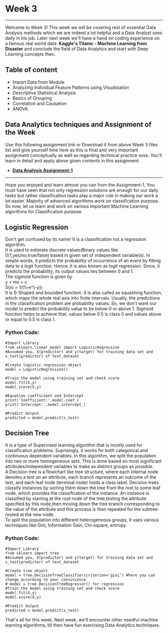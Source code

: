 # Week 3
***
Welcome to Week 3! This week we will be covering rest of essential Data Analysis methods which we are indeed a lot helpful and a Data Analyst uses daily in his job. Later next week we'll have a hand on coding experience on a famous real world data: **Kaggle's Titanic - Machine Learning from Disaster** and conclude the field of Data Analytics and start with Deep Learning concepts then.

## Table of content

- Import Data from Module
- Analyzing Individual Feature Patterns using Visualization
- Descriptive Statistical Analysis
- Basics of Grouping
- Correlation and Causation
- ANOVA

## Data Analytics techniques and Assignment of the Week
Use this following assignment link or Download it from above Week 3 files list and give yourself time here as this is final and very important assignment conceptually as well as regarding technical practice wise. You'll learn in detail and apply above given contents in this assignment.
- **[Data Analysis Assignment-1](https://colab.research.google.com/drive/1AdGbO_A40pGOxxBs5kCfvrOyuAQyX5o4?usp=sharing)**
---
Hope you enjoyed and learn atmost you can from the Assignment-1. You must have seen that not only regression solutions are enough for our daily tasks but rather classification tasks play a major role in making our work a lot easier. Majority of advanced algorithms work on classification purpose. So now, let us learn and work on various important Machine Learning algorithms for Classification purpose.

## Logistic Regression
Don't get confused by its name! It is a classification not a regression algorithm.<br/>
It is used to estimate discrete values(Binary values like 0/1,yes/no,true/false) based in given set of independent variable(s). In simple words, it predicts the probability of occurrence of an event by fitting data to a logit function. Hence, it is also known as logit regression. Since, it predicts the probability, its output values lies between 0 and 1.<br/>
The sigmoid function is given by<br/>
y = mx + c <br/>
S(x) = 1/(1+e^(-y)) <br/>
It is S-Shaped and bounded function. It is also called as squashing function, which maps the whole real axis into finite intervals. Usually, the predictions in the classification problem are probability values. So, we don't want our model to predict the probability value to be below 0 or above 1. Sigmoid function helps to achieve that, values below 0.5 is class 0 and values above or equal to 0.5 is class 1. <br/>
### Python Code:
~~~
#Import Library
from sklearn.linear_model import LogisticRegression
#Assumed you, X(predictor) and y(target) for training data set and x_test(predictor) of test_dataset

#Create logistic regression object
model = LogisticRegression()

#Train the model using training set and check score
model.fit(X,y)
model.score(X,y)

#Equation coefficient and Intercept
print('Coefficient:',model.coef_)
print('Intercept:',model.intercept_)

#Predict Output
predicted = model.predict(x_test)
~~~

## Decision Tree
It is a type of Supervised learning algorithm that is mostly used for classification problems. Suprisingly, it works for both categorical and continuous dependent variables. In this algorithm, we split the population into two or more homogeneous sets. This is done based on most significant attributes/independent variables to make as distinct groups as possible.<br/>
A Decision tree is a flowchart like tree structure, where each internal node denotes a test on an attribute, each branch represents an outcome of the test, and each leaf node (terminal node) holds a class label. Decision trees classify instances by sorting them down the tree from the root to some leaf node, which provides the classification of the instance. An instance is classified by starting at the root node of the tree,testing the attribute specified by this node,then moving down the tree branch corresponding to the value of the attribute and this process is then repeated for the subtree rooted at the new node.<br/>
To split the population into different heterogeneous groups, it uses various techniques like Gini, Information Gain, Chi-square, entropy. 
### Python Code:
~~~
#Import Library
from sklearn import tree
#Assumed you, X(predictor) and y(target) for training data set and x_test(predictor) of test_dataset

#Create tree object
model = tree.DecisionTreeClassifier(criterion='gini') #here you can change according to your convinience
# model = tree.DecisionTreeRegressor() for regression
#Train the model using training set and check score
model.fit(X,y)
model.score(X,y)

#Predict Output
predicted = model.predict(x_test)
~~~

That's all for this week. Next week, we'll encounter other needful machine learning algorithms, till then have fun exercising Data Analytics techniques.  
